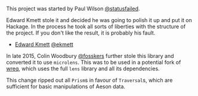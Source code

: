This project was started by Paul Wilson
[@statusfailed](https://github.com/statusfailed).

Edward Kmett stole it and decided he was going to polish it up and put it on
Hackage. In the process he took all sorts of liberties with the structure of
the project. If you don't like the result, it is probably his fault.

* [Edward Kmett](mailto:ekmett@gmail.com) [@ekmett](https://github.com/ekmett)

In late 2015, Colin Woodbury [@fosskers](https://github.com/fosskers)
further stole this library and converted it to use `microlens`. This was to
be used in a potential fork of
[wreq](http://hackage.haskell.org/package/wreq), which uses the full `lens`
library and all its dependencies.

This change ripped out all `Prism`s in favour of `Traversal`s, which are
sufficient for basic manipulations of Aeson data.
